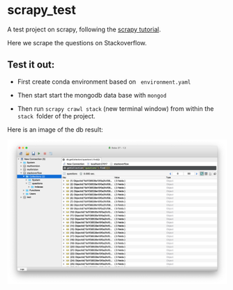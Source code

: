 # scrapy_test
A test project on scrapy, following the [scrapy tutorial](https://realpython.com/web-scraping-with-scrapy-and-mongodb/#store-the-data-in-mongodb).

Here we scrape the questions on Stackoverflow.

## Test it out:

* First create conda environment based on ``` environment.yaml```

* Then start start the mongodb data base with ```mongod```

* Then run ```scrapy crawl stack``` (new terminal window) from within the ```stack ```folder of the project.

Here is an image of the db result:

![](images/robot3t.png)

